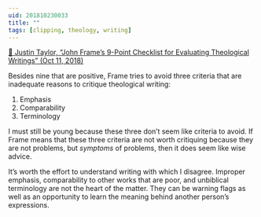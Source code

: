 ```yaml
---
uid: 201810230033
title: ""
tags: [clipping, theology, writing]
---
```


[📌 Justin Taylor, “John Frame’s 9-Point Checklist for Evaluating Theological Writings” (Oct 11, 2018)](https://www.thegospelcoalition.org/blogs/justin-taylor/john-frames-9-point-checklist-evaluating-theological-writings/)

Besides nine that are positive, Frame tries to avoid three criteria that are inadequate reasons to critique theological writing:

1. Emphasis
2. Comparability
3. Terminology

I must still be young because these three don’t seem like criteria to avoid. If Frame means that these three criteria are not worth critiquing because they are not problems, but *symptoms* of problems, then it does seem like wise advice.

It’s worth the effort to understand writing with which I disagree. Improper emphasis, comparability to other works that are poor, and unbiblical terminology are not the heart of the matter. They can be warning flags as well as an opportunity to learn the meaning behind another person’s expressions.
